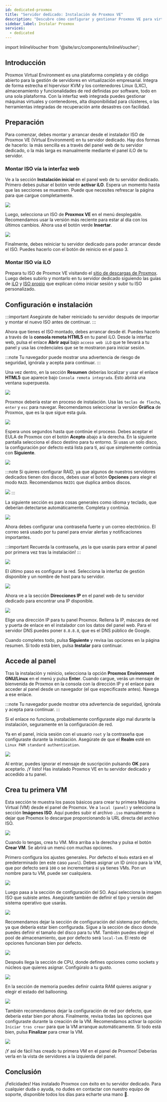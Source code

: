 ```yaml
---
id: dedicated-proxmox
title: "Servidor dedicado: Instalación de Proxmox VE"
description: "Descubre cómo configurar y gestionar Proxmox VE para virtualización empresarial con herramientas integradas y alta disponibilidad → Aprende más ahora"
sidebar_label: Instalar Proxmox
services:
  - dedicated
---
```


import InlineVoucher from '@site/src/components/InlineVoucher';

## Introducción

Proxmox Virtual Environment es una plataforma completa y de código abierto para la gestión de servidores en virtualización empresarial. Integra de forma estrecha el hipervisor KVM y los contenedores Linux (LXC), almacenamiento y funcionalidades de red definidas por software, todo en una sola plataforma. Con la interfaz web integrada puedes gestionar máquinas virtuales y contenedores, alta disponibilidad para clústeres, o las herramientas integradas de recuperación ante desastres con facilidad.

<InlineVoucher />

## Preparación

Para comenzar, debes montar y arrancar desde el instalador ISO de Proxmox VE (Virtual Environment) en tu servidor dedicado. Hay dos formas de hacerlo: la más sencilla es a través del panel web de tu servidor dedicado, o la más larga es manualmente mediante el panel iLO de tu servidor.



### Montar ISO vía la interfaz web
Ve a la sección **Instalación inicial** en el panel web de tu servidor dedicado. Primero debes pulsar el botón verde **activar iLO**. Espera un momento hasta que las secciones se muestren. Puede que necesites refrescar la página para que cargue completamente.

![](https://github.com/zaphosting/docs/assets/42719082/b457f17a-0bc6-42db-91ec-a553fd456936)

Luego, selecciona un ISO de **Proxmox VE** en el menú desplegable. Recomendamos usar la versión más reciente para estar al día con los últimos cambios. Ahora usa el botón verde **Insertar**.

![](https://github.com/zaphosting/docs/assets/42719082/2b0baf71-d683-46ad-a34a-bfda9d71939d)

Finalmente, debes reiniciar tu servidor dedicado para poder arrancar desde el ISO. Puedes hacerlo con el botón de reinicio en el paso 3.



### Montar ISO vía iLO
Prepara tu ISO de Proxmox VE visitando el [sitio de descargas de Proxmox](https://www.proxmox.com/en/downloads/proxmox-virtual-environment/iso). Luego debes subirlo y montarlo en tu servidor dedicado siguiendo las guías de [iLO](dedicated-ilo.md) y [ISO propio](dedicated-iso.md) que explican cómo iniciar sesión y subir tu ISO personalizado.



## Configuración e instalación

:::important
Asegúrate de haber reiniciado tu servidor después de importar y montar el nuevo ISO antes de continuar.
:::

Ahora que tienes el ISO montado, debes arrancar desde él. Puedes hacerlo a través de la **consola remota HTML5** en tu panel iLO. Desde la interfaz web, pulsa el enlace **Abrir aquí** bajo `acceso web iLO` que te llevará a tu panel y usa las credenciales que se te mostraron para iniciar sesión.

:::note
Tu navegador puede mostrar una advertencia de riesgo de seguridad, ignórala y acepta para continuar.
:::

Una vez dentro, en la sección **Resumen** deberías localizar y usar el enlace **HTML5** que aparece bajo `Consola remota integrada`. Esto abrirá una ventana superpuesta.

![](https://github.com/zaphosting/docs/assets/42719082/3b9ce97e-f974-439b-8e57-ced05f248ef9)

Proxmox debería estar en proceso de instalación. Usa las `teclas de flecha`, `enter` y `esc` para navegar. Recomendamos seleccionar la versión **Gráfica** de Proxmox, que es la que sigue esta guía.

![](https://github.com/zaphosting/docs/assets/42719082/614218f2-df12-43ad-95fe-39026b900141)

Espera unos segundos hasta que continúe el proceso. Debes aceptar el EULA de Proxmox con el botón **Acepto** abajo a la derecha. En la siguiente pantalla selecciona el disco destino para tu entorno. Si usas un solo disco, la configuración por defecto está lista para ti, así que simplemente continúa con **Siguiente**.

![](https://github.com/zaphosting/docs/assets/42719082/090c1f2e-20fe-48f3-b4b4-070c197f4825)

:::note
Si quieres configurar RAID, ya que algunos de nuestros servidores dedicados tienen dos discos, debes usar el botón **Opciones** para elegir el modo `RAID`. Recomendamos `RAID1` que duplica ambos discos.

![](https://github.com/zaphosting/docs/assets/42719082/44e3b6ba-07f3-4313-8d36-b185a6da8089)
:::

La siguiente sección es para cosas generales como idioma y teclado, que deberían detectarse automáticamente. Completa y continúa.

![](https://github.com/zaphosting/docs/assets/42719082/931e066c-9868-48d9-a638-f07c932579d2)

Ahora debes configurar una contraseña fuerte y un correo electrónico. El correo será usado por tu panel para enviar alertas y notificaciones importantes.

:::important
Recuerda la contraseña, ¡es la que usarás para entrar al panel por primera vez tras la instalación!
:::

![](https://github.com/zaphosting/docs/assets/42719082/617a504c-9520-4b89-93c3-81fba06e5fdc)

El último paso es configurar la red. Selecciona la interfaz de gestión disponible y un nombre de host para tu servidor.

![](https://github.com/zaphosting/docs/assets/42719082/d694a5af-20e2-4c1b-9cdb-c1a8ca684cde)

Ahora ve a la sección **Direcciones IP** en el panel web de tu servidor dedicado para encontrar una IP disponible.

![](https://github.com/zaphosting/docs/assets/42719082/e358f264-8535-4280-a1c5-0a15f4b99ed9)

Elige una dirección IP para tu panel Proxmox. Rellena la IP, máscara de red y puerta de enlace en el instalador con los datos del panel web. Para el servidor DNS puedes poner `8.8.8.8`, que es el DNS público de Google.

Cuando completes todo, pulsa **Siguiente** y revisa las opciones en la página resumen. Si todo está bien, pulsa **Instalar** para continuar.

## Accede al panel
Tras la instalación y reinicio, selecciona la opción **Proxmox Environment GNU/Linux** en el menú y pulsa **Enter**. Cuando cargue, verás un mensaje de bienvenida de Proxmox en la consola con la dirección IP y el enlace para acceder al panel desde un navegador (el que especificaste antes). Navega a ese enlace.

:::note
Tu navegador puede mostrar otra advertencia de seguridad, ignórala y acepta para continuar.
:::

Si el enlace no funciona, probablemente configuraste algo mal durante la instalación, seguramente en la configuración de red.

Ya en el panel, inicia sesión con el usuario `root` y la contraseña que configuraste durante la instalación. Asegúrate de que el **Realm** esté en `Linux PAM standard authentication`.

![](https://github.com/zaphosting/docs/assets/42719082/4072c2ac-6f5c-4350-a5df-0635b1f433c0)

Al entrar, puedes ignorar el mensaje de suscripción pulsando **OK** para aceptarlo. ¡Y listo! Has instalado Proxmox VE en tu servidor dedicado y accedido a tu panel.



## Crea tu primera VM
Esta sección te muestra los pasos básicos para crear tu primera Máquina Virtual (VM) desde el panel de Proxmox. Ve a `local (panel)` y selecciona la sección **Imágenes ISO**. Aquí puedes subir el archivo `.iso` manualmente o dejar que Proxmox lo descargue proporcionando la URL directa del archivo ISO.

![](https://github.com/zaphosting/docs/assets/42719082/8182bd73-690f-434f-8394-5fdca6889a74)

Cuando lo tengas, crea tu VM. Mira arriba a la derecha y pulsa el botón **Crear VM**. Se abrirá un menú con muchas opciones.

Primero configura los ajustes generales. Por defecto el `Nodo` estará en el predeterminado (en este caso `panel`). Debes asignar un ID único para la VM, que por defecto será `100` o se incrementará si ya tienes VMs. Pon un nombre para tu VM, puede ser cualquiera.

![](https://github.com/zaphosting/docs/assets/42719082/bcd2eb41-a8fc-4a44-9abb-072f9e408d10)

Luego pasa a la sección de configuración del SO. Aquí selecciona la imagen ISO que subiste antes. Asegúrate también de definir el tipo y versión del sistema operativo que usarás.

![](https://github.com/zaphosting/docs/assets/42719082/05d51c46-5a69-4cd7-b2e6-c3472437caf9)

Recomendamos dejar la sección de configuración del sistema por defecto, ya que debería estar bien configurada. Sigue a la sección de disco donde puedes definir el tamaño del disco para tu VM. También puedes elegir el pool de almacenamiento, que por defecto será `local-lvm`. El resto de opciones funcionan bien por defecto.

![](https://github.com/zaphosting/docs/assets/42719082/26f11d42-8884-4bb5-b0fe-d7b4df7885a5)

Después llega la sección de CPU, donde defines opciones como sockets y núcleos que quieres asignar. Configúralo a tu gusto.

![](https://github.com/zaphosting/docs/assets/42719082/91103b8d-dadc-4305-a3fe-bf4c8f96fc27)

En la sección de memoria puedes definir cuánta RAM quieres asignar y elegir el estado del ballooning.

![](https://github.com/zaphosting/docs/assets/42719082/ac0048cb-0bd4-4791-9a9f-857e5037955d)

También recomendamos dejar la configuración de red por defecto, que debería estar bien por ahora. Finalmente, revisa todas las opciones que configuraste durante la creación de la VM. Recomendamos activar la opción `Iniciar tras crear` para que la VM arranque automáticamente. Si todo está bien, pulsa **Finalizar** para crear la VM.

![](https://github.com/zaphosting/docs/assets/42719082/d14a8b3d-e9bb-4feb-8049-428e84c1e917)

¡Y así de fácil has creado tu primera VM en el panel de Proxmox! Deberías verla en la vista de servidores a la izquierda del panel.





## Conclusión

¡Felicidades! Has instalado Proxmox con éxito en tu servidor dedicado. Para cualquier duda o ayuda, no dudes en contactar con nuestro equipo de soporte, disponible todos los días para echarte una mano 🙂.

<InlineVoucher />